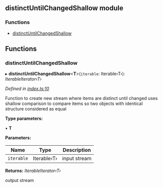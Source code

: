 ## distinctUntilChangedShallow module

### Functions

* [distinctUntilChangedShallow](README.md#distinctuntilchangedshallow)

## Functions

###  distinctUntilChangedShallow

▸ **distinctUntilChangedShallow**<**T**>(`iterable`: Iterable‹T›): *IterableIterator‹T›*

*Defined in [index.ts:10](https://github.com/andres-kovalev/pragmatic-streams/blob/08c08d4/src/streams/distinctUntilChangedShallow/index.ts#L10)*

Function to create new stream where items are distinct until changed
uses shallow comparison to compare items
so two objects with identical structure considered as equal

**Type parameters:**

▪ **T**

**Parameters:**

Name | Type | Description |
------ | ------ | ------ |
`iterable` | Iterable‹T› | input stream |

**Returns:** *IterableIterator‹T›*

output stream
